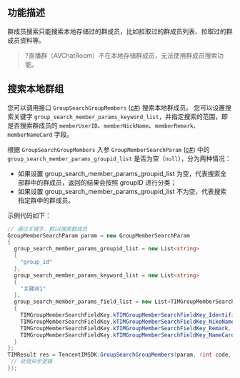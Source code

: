 ## 功能描述
群成员搜索只能搜索本地存储过的群成员，比如拉取过的群成员列表、拉取过的群成员资料等。

>?直播群（AVChatRoom）不在本地存储群成员，无法使用群成员搜索功能。
## 搜索本地群组
您可以调用接口 `GroupSearchGroupMembers` ([c#](https://comm.qq.com/im/doc/unity/en/api/GroupApi/GroupSearchGroupMembers.html)) 搜索本地群成员。
您可以设置搜索关键字 `group_search_member_params_keyword_list`，并指定搜索的范围，即是否搜索群成员的 `memberUserID`、`memberNickName`、`memberRemark`、`memberNameCard` 字段。

根据 `GroupSearchGroupMembers` 入参 `GroupMemberSearchParam` ([c#](https://comm.qq.com/im/doc/unity/en/types/GroupsAttributes/GroupMemberSearchParam.html)) 中的 `group_search_member_params_groupid_list` 是否为空（`null`），分为两种情况：
- 如果设置 group_search_member_params_groupid_list 为空，代表搜索全部群中的群成员，返回的结果会按照 groupID 进行分类；
- 如果设置 group_search_member_params_groupid_list 不为空，代表搜索指定群中的群成员。

示例代码如下：



```c#
// 通过关键字、群id搜索群成员
GroupMemberSearchParam param = new GroupMemberSearchParam
{
  group_search_member_params_groupid_list = new List<string>
  {
    "group_id"
  },
  group_search_member_params_keyword_list = new List<string>
  {
    "关键词1"
  },
  group_search_member_params_field_list = new List<TIMGroupMemberSearchFieldKey>
  {
    TIMGroupMemberSearchFieldKey.kTIMGroupMemberSearchFieldKey_Identifier,
    TIMGroupMemberSearchFieldKey.kTIMGroupMemberSearchFieldKey_NikeName,
    TIMGroupMemberSearchFieldKey.kTIMGroupMemberSearchFieldKey_Remark,
    TIMGroupMemberSearchFieldKey.kTIMGroupMemberSearchFieldKey_NameCard,
  }
};
TIMResult res = TencentIMSDK.GroupSearchGroupMembers(param, (int code, string desc, List<GroupGetOnlineMemberCountResult> result, string user_data)=>{
 // 处理异步逻辑
});
```




